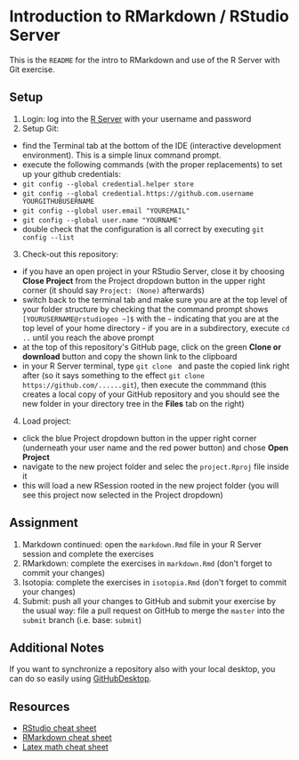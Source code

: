 # Introduction to RMarkdown / RStudio Server

This is the `README` for the intro to RMarkdown and use of the R Server with Git exercise.

## Setup

1. Login: log into the [R Server](http://moab.colorado.edu:8787) with your username and password
2. Setup Git:
  - find the Terminal tab at the bottom of the IDE (interactive development environment). This is a simple linux command prompt.
  - execute the following commands (with the proper replacements) to set up your github credentials:
  - `git config --global credential.helper store`
  - `git config --global credential.https://github.com.username YOURGITHUBUSERNAME`
  - `git config --global user.email "YOUREMAIL"`
  - `git config --global user.name "YOURNAME"`
  - double check that the configuration is all correct by executing `git config --list`
3. Check-out this repository:
  - if you have an open project in your RStudio Server, close it by choosing **Close Project** from the Project dropdown button in the upper right corner (it should say `Project: (None)` afterwards)
  - switch back to the terminal tab and make sure you are at the top level of your folder structure by checking that the command prompt shows `[YOURUSERNAME@rstudiogeo ~]$` with the `~` indicating that you are at the top level of your home directory - if you are in a subdirectory, execute `cd ..` until you reach the above prompt
  - at the top of this repository's GitHub page, click on the green **Clone or download** button and copy the shown link to the clipboard
  - in your R Server terminal, type `git clone ` and paste the copied link right after (so it says something to the effect `git clone https://github.com/......git`), then execute the commmand (this creates a local copy of your GitHub repository and you should see the new folder in your directory tree in the **Files** tab on the right)
4. Load project:
 - click the blue Project dropdown button in the upper right corner (underneath your user name and the red power button) and chose **Open Project**
 - navigate to the new project folder and selec the `project.Rproj` file inside it
 - this will load a new RSession rooted in the new project folder (you will see this project now selected in the Project dropdown)

## Assignment

1. Markdown continued: open the `markdown.Rmd` file in your R Server session and complete the exercises
2. RMarkdown: complete the exercises in `markdown.Rmd` (don't forget to commit your changes)
3. Isotopia: complete the exercises in `isotopia.Rmd` (don't forget to commit your changes)
4. Submit: push all your changes to GitHub and submit your exercise by the usual way: file a pull request on GitHub to merge the `master` into the `submit` branch (i.e. base: `submit`)

## Additional Notes

If you want to synchronize a repository also with your local desktop, you can do so easily using [GitHubDesktop](github.md).


## Resources

 - [RStudio cheat sheet](https://github.com/rstudio/cheatsheets/raw/master/rstudio-ide.pdf)
 - [RMarkdown cheat sheet](https://github.com/rstudio/cheatsheets/raw/master/rmarkdown-2.0.pdf)
 - [Latex math cheat sheet](https://users.dickinson.edu/~richesod/latex/latexcheatsheet.pdf)
